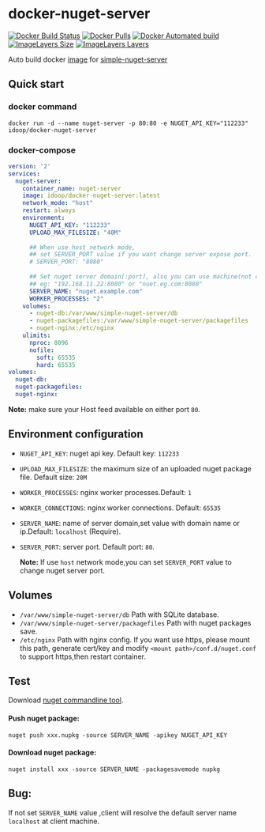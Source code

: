 # docker-nuget-server

[![Docker Build Status](https://img.shields.io/docker/build/idoop/docker-nuget-server.svg)](https://hub.docker.com/r/idoop/docker-nuget-server/)
[![Docker Pulls](https://img.shields.io/docker/pulls/idoop/docker-nuget-server.svg)](https://hub.docker.com/r/idoop/docker-nuget-server/)
[![Docker Automated build](https://img.shields.io/docker/automated/idoop/docker-nuget-server.svg)](https://hub.docker.com/r/idoop/docker-nuget-server/)
[![ImageLayers Size](https://img.shields.io/imagelayers/image-size/idoop/docker-nuget-server/latest.svg)](https://hub.docker.com/r/idoop/docker-nuget-server/)
[![ImageLayers Layers](https://img.shields.io/imagelayers/layers/idoop/docker-nuget-server/latest.svg)](https://hub.docker.com/r/idoop/docker-nuget-server/)



Auto build docker [image](https://hub.docker.com/r/idoop/docker-nuget-server/) for [simple-nuget-server](https://github.com/Daniel15/simple-nuget-server)

## Quick start

### docker command
``` shell
docker run -d --name nuget-server -p 80:80 -e NUGET_API_KEY="112233" idoop/docker-nuget-server
```

### docker-compose

``` yaml
version: '2'
services:
  nuget-server:
    container_name: nuget-server
    image: idoop/docker-nuget-server:latest
    network_mode: "host"
    restart: always
    environment:
      NUGET_API_KEY: "112233"
      UPLOAD_MAX_FILESIZE: "40M"
      
      ## When use host network mode, 
      ## set SERVER_PORT value if you want change server expose port.
      # SERVER_PORT: "8080"
      
      ## Set nuget server domain[:port], also you can use machine(not container) ip[:port]. 
      ## eg: "192.168.11.22:8080" or "nuet.eg.com:8080"
      SERVER_NAME: "nuget.example.com"
      WORKER_PROCESSES: "2"
    volumes:
      - nuget-db:/var/www/simple-nuget-server/db
      - nuget-packagefiles:/var/www/simple-nuget-server/packagefiles
      - nuget-nginx:/etc/nginx
    ulimits:
      nproc: 8096
      nofile:
        soft: 65535
        hard: 65535
volumes:
  nuget-db:
  nuget-packagefiles:
  nuget-nginx:
```

**Note:** make sure your Host feed available on either port `80`.

## Environment configuration

* `NUGET_API_KEY`:  nuget api key. Default key: `112233`

* `UPLOAD_MAX_FILESIZE`:  the maximum size of an uploaded nuget package file. Default size: `20M`

* `WORKER_PROCESSES`:  nginx worker processes.Default: `1`

* `WORKER_CONNECTIONS`:  nginx worker connections. Default: `65535`

* `SERVER_NAME`:  name of server domain,set value with domain name or ip.Default: `localhost` (Require). 

* `SERVER_PORT`:  server port. Default port: `80`.

  **Note:** If use `host` network mode,you can set `SERVER_PORT` value  to change nuget server port.

## Volumes
* `/var/www/simple-nuget-server/db` Path with SQLite database.
* `/var/www/simple-nuget-server/packagefiles` Path with nuget packages save.
* `/etc/nginx` Path with nginx config. If you want use https, please mount this path, generate cert/key and modify `<mount path>/conf.d/nuget.conf` to support https,then restart container.


## Test

Download [nuget commandline tool](https://www.nuget.org/downloads).

#### Push nuget package:
``` shell
nuget push xxx.nupkg -source SERVER_NAME -apikey NUGET_API_KEY
```

#### Download nuget package:
``` shell
nuget install xxx -source SERVER_NAME -packagesavemode nupkg
```

## Bug:

If not set `SERVER_NAME` value ,client will resolve the default server name `localhost` at client machine.